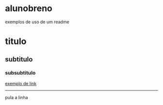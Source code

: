 # alunobreno 

exemplos de uso de um readme
# titulo
## subtitulo
### subsubtitulo

[exemplo de link](https://github.com)

---
pula a linha